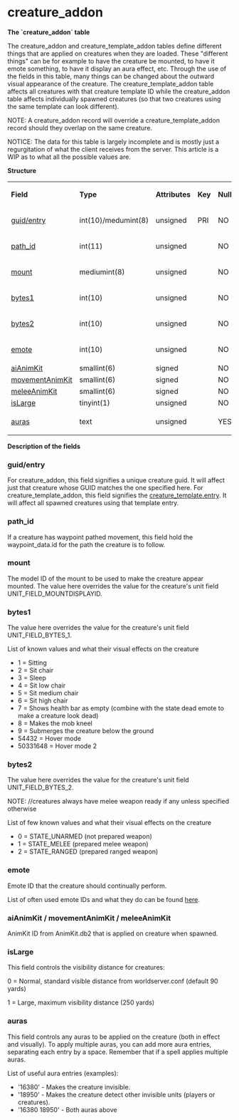 # creature\_addon

**The \`creature\_addon\` table**

The creature\_addon and creature\_template\_addon tables define different things that are applied on creatures when they are loaded. These "different things" can be for example to have the creature be mounted, to have it emote something, to have it display an aura effect, etc. Through the use of the fields in this table, many things can be changed about the outward visual appearance of the creature. The creature\_template\_addon table affects all creatures with that creature template ID while the creature\_addon table affects individually spawned creatures (so that two creatures using the same template can look different).

NOTE: A creature\_addon record will override a creature\_template\_addon record should they overlap on the same creature.

NOTICE: The data for this table is largely incomplete and is mostly just a regurgitation of what the client receives from the server. This article is a WIP as to what all the possible values are.

**Structure**

<table>
<tbody>
<tr class="odd">
<td><p><strong>Field</strong></p></td>
<td><p><strong>Type</strong></p></td>
<td><p><strong>Attributes</strong></p></td>
<td><p><strong>Key</strong></p></td>
<td><p><strong>Null</strong></p></td>
<td><p><strong>Default</strong></p></td>
<td><p><strong>Extra</strong></p></td>
<td><p><strong>Comment</strong></p></td>
</tr>
<tr class="even">
<td><p><a href="#guidentry">guid/entry</a></p></td>
<td><p>int(10)/medumint(8)</p></td>
<td><p>unsigned</p></td>
<td><p>PRI</p></td>
<td><p>NO</p></td>
<td><p>0</p></td>
<td><p><br />
</p></td>
<td><p><br />
</p></td>
</tr>
<tr class="odd">
<td><p><a href="#path_id">path_id</a></p></td>
<td><p>int(11)</p></td>
<td><p>unsigned</p></td>
<td><p><br />
</p></td>
<td><p>NO</p></td>
<td><p>0</p></td>
<td><p><br />
</p></td>
<td><p><br />
</p></td>
</tr>
<tr class="even">
<td><p><a href="#mount">mount</a></p></td>
<td><p>mediumint(8)</p></td>
<td><p>unsigned</p></td>
<td><p><br />
</p></td>
<td><p>NO</p></td>
<td><p>0</p></td>
<td><p><br />
</p></td>
<td><p><br />
</p></td>
</tr>
<tr class="odd">
<td><p><a href="#bytes1">bytes1</a></p></td>
<td><p>int(10)</p></td>
<td><p>unsigned</p></td>
<td><p><br />
</p></td>
<td><p>NO</p></td>
<td><p>0</p></td>
<td><p><br />
</p></td>
<td><p><br />
</p></td>
</tr>
<tr class="even">
<td><p><a href="#bytes2">bytes2</a></p></td>
<td><p>int(10)</p></td>
<td><p>unsigned</p></td>
<td><p><br />
</p></td>
<td><p>NO</p></td>
<td><p>0</p></td>
<td><p><br />
</p></td>
<td><p><br />
</p></td>
</tr>
<tr class="odd">
<td><p><a href="#emote">emote</a></p></td>
<td><p>int(10)</p></td>
<td><p>unsigned</p></td>
<td><p><br />
</p></td>
<td><p>NO</p></td>
<td><p>0</p></td>
<td><p><br />
</p></td>
<td><p><br />
</p></td>
</tr>
<tr class="even">
<td><a href="#aianimkit-movementanimkit-meleeanimkit">aiAnimKit</a></td>
<td>smallint(6)</td>
<td>signed</td>
<td><br />
</td>
<td>NO</td>
<td>0</td>
<td><br />
</td>
<td><br />
</td>
</tr>
<tr class="odd">
<td><a href="#aianimkit-movementanimkit-meleeanimkit">movementAnimKit</a></td>
<td>smallint(6)</td>
<td>signed</td>
<td><br />
</td>
<td>NO</td>
<td>0</td>
<td><br />
</td>
<td><br />
</td>
</tr>
<tr class="even">
<td><a href="#aianimkit-movementanimkit-meleeanimkit">meleeAnimKit</a></td>
<td>smallint(6)</td>
<td>signed</td>
<td><br />
</td>
<td>NO</td>
<td>0</td>
<td><br />
</td>
<td><br />
</td>
</tr>
<tr class="odd">
<td><a href="#islarge">isLarge</a></td>
<td>tinyint(1)</td>
<td>unsigned</td>
<td><br />
</td>
<td>NO</td>
<td>0</td>
<td><br />
</td>
<td><br />
</td>
</tr>
<tr class="even">
<td><p><a href="#auras">auras</a></p></td>
<td><p>text</p></td>
<td><p>unsigned</p></td>
<td><p><br />
</p></td>
<td><p>YES</p></td>
<td><p><br />
</p></td>
<td><p><br />
</p></td>
<td><p><br />
</p></td>
</tr>
</tbody>
</table>

**Description of the fields**

### guid/entry

For creature\_addon, this field signifies a unique creature guid. It will affect just that creature whose GUID matches the one specified here.
For creature\_template\_addon, this field signifies the [creature\_template.entry](creature_template#creature_template-entry). It will affect all spawned creatures using that template entry.

### path\_id

If a creature has waypoint pathed movement, this field hold the waypoint\_data.id for the path the creature is to follow.

### mount

The model ID of the mount to be used to make the creature appear mounted. The value here overrides the value for the creature's unit field UNIT\_FIELD\_MOUNTDISPLAYID.

### bytes1

The value here overrides the value for the creature's unit field UNIT\_FIELD\_BYTES\_1.

List of known values and what their visual effects on the creature

-   1 = Sitting
-   2 = Sit chair
-   3 = Sleep
-   4 = Sit low chair
-   5 = Sit medium chair
-   6 = Sit high chair
-   7 = Shows health bar as empty (combine with the state dead emote to make a creature look dead)
-   8 = Makes the mob kneel
-   9 = Submerges the creature below the ground
-   54432 = Hover mode
-   50331648 = Hover mode 2

### bytes2

The value here overrides the value for the creature's unit field UNIT\_FIELD\_BYTES\_2.

NOTE: //creatures always have melee weapon ready if any unless specified otherwise

List of few known values and what their visual effects on the creature

-   0 = STATE\_UNARMED (not prepared weapon)
-   1 = STATE\_MELEE (prepared melee weapon)
-   2 = STATE\_RANGED (prepared ranged weapon)

### emote

Emote ID that the creature should continually perform.

List of often used emote IDs and what they do can be found [here](Emotes).

### aiAnimKit / movementAnimKit / meleeAnimKit

AnimKit ID from AnimKit.db2 that is applied on creature when spawned.

### isLarge

This field controls the visibility distance for creatures:

0 = Normal, standard visible distance from worldserver.conf (default 90 yards)

1 = Large, maximum visibility distance (250 yards)

### auras

This field controls any auras to be applied on the creature (both in effect and visually). To apply multiple auras, you can add more aura entries, separating each entry by a space. Remember that if a spell applies multiple auras.

List of useful aura entries (examples):

-   '16380' - Makes the creature invisible.
-   '18950' - Makes the creature detect other invisible units (players or creatures).
-   '16380 18950' - Both auras above

